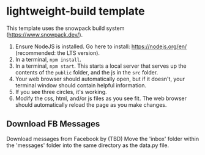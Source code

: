 # lightweight-build template

This template uses the snowpack build system (https://www.snowpack.dev/).

1. Ensure NodeJS is installed.  Go here to install: https://nodejs.org/en/ (recommended: the LTS version).
2. In a terminal, `npm install`.
3. In a terminal, `npm start`. This starts a local server that serves up the contents of the `public` folder, and the js
in the `src` folder.
4. Your web browser should automatically open, but if it doesn't, your terminal window should contain
helpful information.
5. If you see three circles, it's working.
6. Modify the css, html, and/or js files as you see fit. The web browser should automatically reload the page as you
make changes.



## Download FB Messages
Download messages from Facebook by (TBD)
Move the 'inbox' folder within the 'messages' folder into the same directory as the data.py file. 

